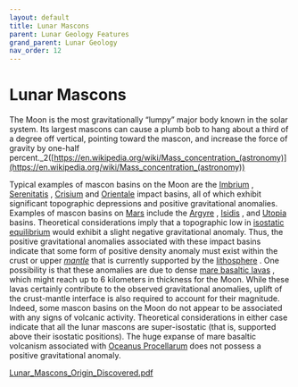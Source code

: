 ```yaml
---
layout: default
title: Lunar Mascons
parent: Lunar Geology Features
grand_parent: Lunar Geology
nav_order: 12
---
```

# Lunar Mascons

The Moon is the most gravitationally “lumpy” major body known in the solar system. Its largest mascons can cause a plumb bob to hang about a third of a degree off vertical, pointing toward the mascon, and increase the force of gravity by one-half percent._2([https://en.wikipedia.org/wiki/Mass_concentration_(astronomy)](https://en.wikipedia.org/wiki/Mass_concentration_(astronomy))

Typical examples of mascon basins on the Moon are the  [Imbrium](https://en.wikipedia.org/wiki/Mare_Imbrium) ,  [Serenitatis](https://en.wikipedia.org/wiki/Mare_Serenitatis) ,  [Crisium](https://en.wikipedia.org/wiki/Mare_Crisium)  and  [Orientale](https://en.wikipedia.org/wiki/Mare_Orientale)  impact basins, all of which exhibit significant topographic depressions and positive gravitational anomalies. Examples of mascon basins on  [Mars](https://en.wikipedia.org/wiki/Mars)  include the  [Argyre](https://en.wikipedia.org/wiki/Argyre_Planitia) ,  [Isidis](https://en.wikipedia.org/wiki/Isidis_Planitia) , and  [Utopia](https://en.wikipedia.org/wiki/Utopia_Planitia)  basins. Theoretical considerations imply that a topographic low in  [isostatic equilibrium](https://en.wikipedia.org/wiki/Isostasy)  would exhibit a slight negative gravitational anomaly. Thus, the positive gravitational anomalies associated with these impact basins indicate that some form of positive density anomaly must exist within the crust or upper [*mantle*](https://en.wikipedia.org/wiki/Mantle_(geology)) that is currently supported by the  [lithosphere](https://en.wikipedia.org/wiki/Lithosphere) . One possibility is that these anomalies are due to dense  [mare basaltic lavas](https://en.wikipedia.org/wiki/Lunar_mare) , which might reach up to 6 kilometers in thickness for the Moon. While these lavas certainly contribute to the observed gravitational anomalies, uplift of the crust-mantle interface is also required to account for their magnitude. Indeed, some mascon basins on the Moon do not appear to be associated with any signs of volcanic activity. Theoretical considerations in either case indicate that all the lunar mascons are super-isostatic (that is, supported above their isostatic positions). The huge expanse of mare basaltic volcanism associated with  [Oceanus Procellarum](https://en.wikipedia.org/wiki/Oceanus_Procellarum)  does not possess a positive gravitational anomaly.

[Lunar_Mascons_Origin_Discovered.pdf](Lunar%20Mascons.assets/Lunar_Mascons_Origin_Discovered.pdf)


